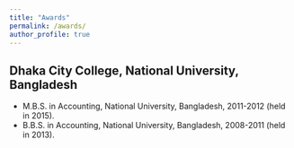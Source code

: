 ```yaml
---
title: "Awards"
permalink: /awards/
author_profile: true
---
```


## Dhaka City College, National University, Bangladesh
* M.B.S. in Accounting, National University, Bangladesh, 2011-2012 (held in 2015).
* B.B.S. in Accounting, National University, Bangladesh, 2008-2011 (held in 2013).
